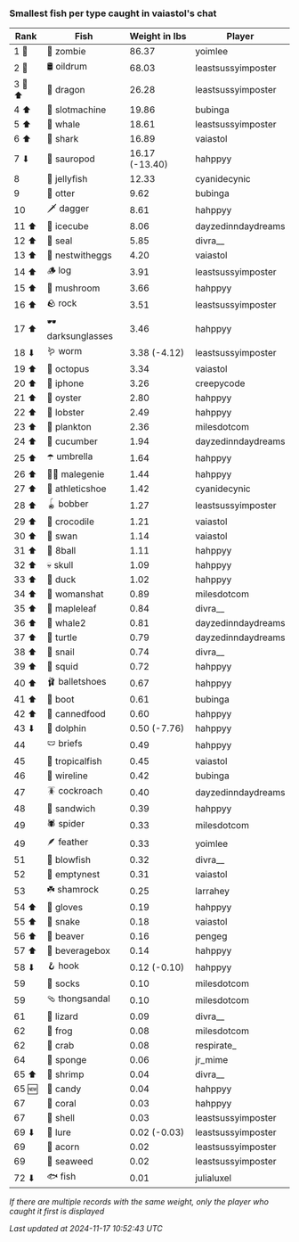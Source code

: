 ### Smallest fish per type caught in vaiastol's chat
| Rank | Fish | Weight in lbs | Player |
|------|--------|-----------|---------|
| 1 🥇  | 🧟 zombie | 86.37 | yoimlee |
| 2 🥈  | 🛢️ oildrum | 68.03 | leastsussyimposter |
| 3 🥉 ⬆ | 🐉 dragon | 26.28 | leastsussyimposter |
| 4 ⬆ | 🎰 slotmachine | 19.86 | bubinga |
| 5 ⬆ | 🐳 whale | 18.61 | leastsussyimposter |
| 6 ⬆ | 🦈 shark | 16.89 | vaiastol |
| 7 ⬇ | 🦕 sauropod | 16.17 (-13.40) | hahppyy |
| 8  | 🪼 jellyfish | 12.33 | cyanidecynic |
| 9  | 🦦 otter | 9.62 | bubinga |
| 10  | 🗡️ dagger | 8.61 | hahppyy |
| 11 ⬆ | 🧊 icecube | 8.06 | dayzedinndaydreams |
| 12 ⬆ | 🦭 seal | 5.85 | divra__ |
| 13 ⬆ | 🪺 nestwitheggs | 4.20 | vaiastol |
| 14 ⬆ | 🪵 log | 3.91 | leastsussyimposter |
| 15 ⬆ | 🍄 mushroom | 3.66 | hahppyy |
| 16 ⬆ | 🪨 rock | 3.51 | leastsussyimposter |
| 17 ⬆ | 🕶️ darksunglasses | 3.46 | hahppyy |
| 18 ⬇ | 🪱 worm | 3.38 (-4.12) | leastsussyimposter |
| 19 ⬆ | 🐙 octopus | 3.34 | vaiastol |
| 20 ⬆ | 📱 iphone | 3.26 | creepycode |
| 21 ⬆ | 🦪 oyster | 2.80 | hahppyy |
| 22 ⬆ | 🦞 lobster | 2.49 | hahppyy |
| 23 ⬆ | 🦠 plankton | 2.36 | milesdotcom |
| 24 ⬆ | 🥒 cucumber | 1.94 | dayzedinndaydreams |
| 25 ⬆ | ☂️ umbrella | 1.64 | hahppyy |
| 26 ⬆ | 🧞‍♂ malegenie | 1.44 | hahppyy |
| 27 ⬆ | 👟 athleticshoe | 1.42 | cyanidecynic |
| 28 ⬆ | 🪀 bobber | 1.27 | leastsussyimposter |
| 29 ⬆ | 🐊 crocodile | 1.21 | vaiastol |
| 30 ⬆ | 🦢 swan | 1.14 | vaiastol |
| 31 ⬆ | 🎱 8ball | 1.11 | hahppyy |
| 32 ⬆ | 💀 skull | 1.09 | hahppyy |
| 33 ⬆ | 🦆 duck | 1.02 | hahppyy |
| 34 ⬆ | 👒 womanshat | 0.89 | milesdotcom |
| 35 ⬆ | 🍁 mapleleaf | 0.84 | divra__ |
| 36 ⬆ | 🐋 whale2 | 0.81 | dayzedinndaydreams |
| 37 ⬆ | 🐢 turtle | 0.79 | dayzedinndaydreams |
| 38 ⬆ | 🐌 snail | 0.74 | divra__ |
| 39 ⬆ | 🦑 squid | 0.72 | hahppyy |
| 40 ⬆ | 🩰 balletshoes | 0.67 | hahppyy |
| 41 ⬆ | 👢 boot | 0.61 | bubinga |
| 42 ⬆ | 🥫 cannedfood | 0.60 | hahppyy |
| 43 ⬇ | 🐬 dolphin | 0.50 (-7.76) | hahppyy |
| 44  | 🩲 briefs | 0.49 | hahppyy |
| 45  | 🐠 tropicalfish | 0.45 | vaiastol |
| 46  | 🧵 wireline | 0.42 | bubinga |
| 47  | 🪳 cockroach | 0.40 | dayzedinndaydreams |
| 48  | 🥪 sandwich | 0.39 | hahppyy |
| 49  | 🕷️ spider | 0.33 | milesdotcom |
| 49  | 🪶 feather | 0.33 | yoimlee |
| 51  | 🐡 blowfish | 0.32 | divra__ |
| 52  | 🪹 emptynest | 0.31 | vaiastol |
| 53  | ☘️ shamrock | 0.25 | larrahey |
| 54 ⬆ | 🧤 gloves | 0.19 | hahppyy |
| 55 ⬆ | 🐍 snake | 0.18 | vaiastol |
| 56 ⬆ | 🦫 beaver | 0.16 | pengeg |
| 57 ⬆ | 🧃 beveragebox | 0.14 | hahppyy |
| 58 ⬇ | 🪝 hook | 0.12 (-0.10) | hahppyy |
| 59  | 🧦 socks | 0.10 | milesdotcom |
| 59  | 🩴 thongsandal | 0.10 | milesdotcom |
| 61  | 🦎 lizard | 0.09 | divra__ |
| 62  | 🐸 frog | 0.08 | milesdotcom |
| 62  | 🦀 crab | 0.08 | respirate_ |
| 64  | 🧽 sponge | 0.06 | jr_mime |
| 65 ⬆ | 🦐 shrimp | 0.04 | divra__ |
| 65 🆕 | 🍬 candy | 0.04 | hahppyy |
| 67  | 🪸 coral | 0.03 | hahppyy |
| 67  | 🐚 shell | 0.03 | leastsussyimposter |
| 69 ⬇ | 🎏 lure | 0.02 (-0.03) | leastsussyimposter |
| 69  | 🌰 acorn | 0.02 | leastsussyimposter |
| 69  | 🌿 seaweed | 0.02 | leastsussyimposter |
| 72 ⬇ | 🐟 fish | 0.01 | julialuxel |

_If there are multiple records with the same weight, only the player who caught it first is displayed_

_Last updated at 2024-11-17 10:52:43 UTC_